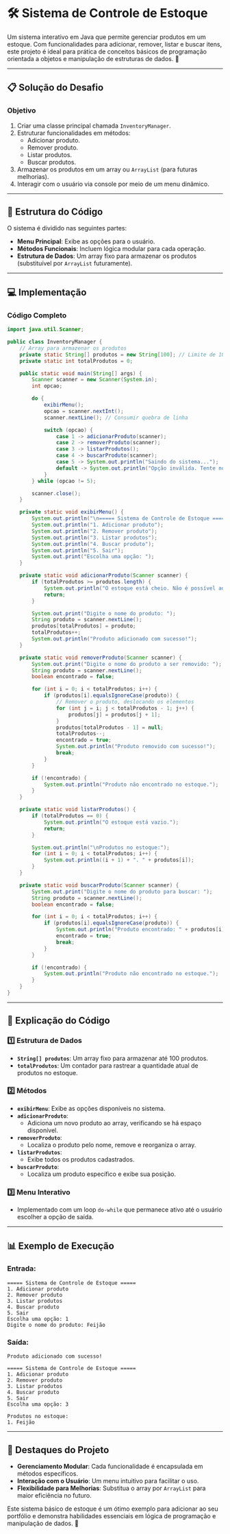 # 🛠️ Sistema de Controle de Estoque

Um sistema interativo em Java que permite gerenciar produtos em um estoque. Com funcionalidades para adicionar, remover, listar e buscar itens, este projeto é ideal para prática de conceitos básicos de programação orientada a objetos e manipulação de estruturas de dados. 🚀

---

## 📋 Solução do Desafio

### Objetivo
1. Criar uma classe principal chamada `InventoryManager`.
2. Estruturar funcionalidades em métodos:
   - Adicionar produto.
   - Remover produto.
   - Listar produtos.
   - Buscar produtos.
3. Armazenar os produtos em um array ou `ArrayList` (para futuras melhorias).
4. Interagir com o usuário via console por meio de um menu dinâmico.

---

## 📂 Estrutura do Código

O sistema é dividido nas seguintes partes:
- **Menu Principal**: Exibe as opções para o usuário.
- **Métodos Funcionais**: Incluem lógica modular para cada operação.
- **Estrutura de Dados**: Um array fixo para armazenar os produtos (substituível por `ArrayList` futuramente).

---

## 💻 Implementação

### Código Completo

```java
import java.util.Scanner;

public class InventoryManager {
    // Array para armazenar os produtos
    private static String[] produtos = new String[100]; // Limite de 100 produtos
    private static int totalProdutos = 0;

    public static void main(String[] args) {
        Scanner scanner = new Scanner(System.in);
        int opcao;

        do {
            exibirMenu();
            opcao = scanner.nextInt();
            scanner.nextLine(); // Consumir quebra de linha

            switch (opcao) {
                case 1 -> adicionarProduto(scanner);
                case 2 -> removerProduto(scanner);
                case 3 -> listarProdutos();
                case 4 -> buscarProduto(scanner);
                case 5 -> System.out.println("Saindo do sistema...");
                default -> System.out.println("Opção inválida. Tente novamente.");
            }
        } while (opcao != 5);

        scanner.close();
    }

    private static void exibirMenu() {
        System.out.println("\n===== Sistema de Controle de Estoque =====");
        System.out.println("1. Adicionar produto");
        System.out.println("2. Remover produto");
        System.out.println("3. Listar produtos");
        System.out.println("4. Buscar produto");
        System.out.println("5. Sair");
        System.out.print("Escolha uma opção: ");
    }

    private static void adicionarProduto(Scanner scanner) {
        if (totalProdutos >= produtos.length) {
            System.out.println("O estoque está cheio. Não é possível adicionar mais produtos.");
            return;
        }

        System.out.print("Digite o nome do produto: ");
        String produto = scanner.nextLine();
        produtos[totalProdutos] = produto;
        totalProdutos++;
        System.out.println("Produto adicionado com sucesso!");
    }

    private static void removerProduto(Scanner scanner) {
        System.out.print("Digite o nome do produto a ser removido: ");
        String produto = scanner.nextLine();
        boolean encontrado = false;

        for (int i = 0; i < totalProdutos; i++) {
            if (produtos[i].equalsIgnoreCase(produto)) {
                // Remover o produto, deslocando os elementos
                for (int j = i; j < totalProdutos - 1; j++) {
                    produtos[j] = produtos[j + 1];
                }
                produtos[totalProdutos - 1] = null;
                totalProdutos--;
                encontrado = true;
                System.out.println("Produto removido com sucesso!");
                break;
            }
        }

        if (!encontrado) {
            System.out.println("Produto não encontrado no estoque.");
        }
    }

    private static void listarProdutos() {
        if (totalProdutos == 0) {
            System.out.println("O estoque está vazio.");
            return;
        }

        System.out.println("\nProdutos no estoque:");
        for (int i = 0; i < totalProdutos; i++) {
            System.out.println((i + 1) + ". " + produtos[i]);
        }
    }

    private static void buscarProduto(Scanner scanner) {
        System.out.print("Digite o nome do produto para buscar: ");
        String produto = scanner.nextLine();
        boolean encontrado = false;

        for (int i = 0; i < totalProdutos; i++) {
            if (produtos[i].equalsIgnoreCase(produto)) {
                System.out.println("Produto encontrado: " + produtos[i] + " (Posição: " + (i + 1) + ")");
                encontrado = true;
                break;
            }
        }

        if (!encontrado) {
            System.out.println("Produto não encontrado no estoque.");
        }
    }
}
```

---

## 🧩 Explicação do Código

### 1️⃣ Estrutura de Dados
- **`String[] produtos`**: Um array fixo para armazenar até 100 produtos.
- **`totalProdutos`**: Um contador para rastrear a quantidade atual de produtos no estoque.

### 2️⃣ Métodos
- **`exibirMenu`**: Exibe as opções disponíveis no sistema.
- **`adicionarProduto`**:
    - Adiciona um novo produto ao array, verificando se há espaço disponível.
- **`removerProduto`**:
    - Localiza o produto pelo nome, remove e reorganiza o array.
- **`listarProdutos`**:
    - Exibe todos os produtos cadastrados.
- **`buscarProduto`**:
    - Localiza um produto específico e exibe sua posição.

### 3️⃣ Menu Interativo
- Implementado com um loop `do-while` que permanece ativo até o usuário escolher a opção de saída.

---

## 📊 Exemplo de Execução

### Entrada:

```plaintext
===== Sistema de Controle de Estoque =====
1. Adicionar produto
2. Remover produto
3. Listar produtos
4. Buscar produto
5. Sair
Escolha uma opção: 1
Digite o nome do produto: Feijão
```

### Saída:

```plaintext
Produto adicionado com sucesso!

===== Sistema de Controle de Estoque =====
1. Adicionar produto
2. Remover produto
3. Listar produtos
4. Buscar produto
5. Sair
Escolha uma opção: 3

Produtos no estoque:
1. Feijão
```

---

## 🌟 Destaques do Projeto

- **Gerenciamento Modular**: Cada funcionalidade é encapsulada em métodos específicos.
- **Interação com o Usuário**: Um menu intuitivo para facilitar o uso.
- **Flexibilidade para Melhorias**: Substitua o array por `ArrayList` para maior eficiência no futuro.

Este sistema básico de estoque é um ótimo exemplo para adicionar ao seu portfólio e demonstra habilidades essenciais em lógica de programação e manipulação de dados. 💼
